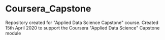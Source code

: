 # Coursera_Capstone
Repository created for "Applied Data Science Capstone" course.
Created 15th April 2020 to support the Coursera "Applied Data Science" Capstone module 
